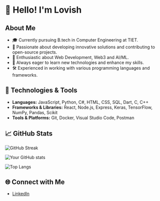 # 👋 Hello! I'm Lovish

## About Me
- 🎓 Currently pursuing B.tech in Computer Engineering at TIET.
- 💼 Passionate about developing innovative solutions and contributing to open-source projects.
- 🚀 Enthusiastic about Web Development, Web3 and AI/ML.
- 🌱 Always eager to learn new technologies and enhance my skills.
- 🛠️ Experienced in working with various programming languages and frameworks.

## 🔧 Technologies & Tools
- **Languages:** JavaScript, Python, C#, HTML, CSS, SQL, Dart, C, C++
- **Frameworks & Libraries:** React, Node.js, Express, Keras, TensorFlow, NumPy, Pandas, Scikit
- **Tools & Platforms:** Git, Docker, Visual Studio Code, Postman

## 📈 GitHub Stats
![GitHub Streak](https://streak-stats.demolab.com/?user=NotLovishGarg&count_private=true&theme=react&border_radius=10)

![Your GitHub stats](https://github-readme-stats.vercel.app/api?username=NotLovishGarg&show_icons=true&theme=radical)

![Top Langs](https://github-readme-stats.vercel.app/api/top-langs/?username=NotLovishGarg&layout=compact&theme=radical)

## 🌐 Connect with Me
- [LinkedIn](https://www.linkedin.com/in/lgarg1) 
